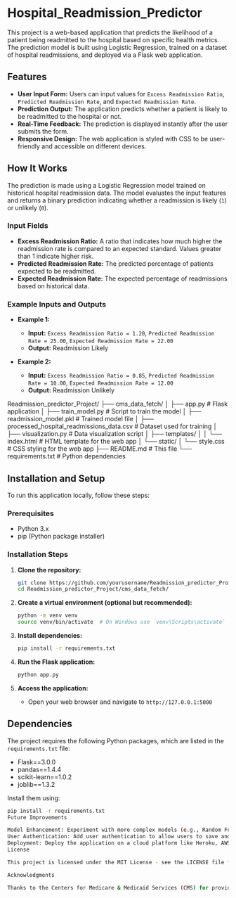 # Hospital_Readmission_Predictor
This project is a web-based application that predicts the likelihood of a patient being readmitted to the hospital based on specific health metrics. The prediction model is built using Logistic Regression, trained on a dataset of hospital readmissions, and deployed via a Flask web application.

## Features

- **User Input Form:** Users can input values for `Excess Readmission Ratio`, `Predicted Readmission Rate`, and `Expected Readmission Rate`.
- **Prediction Output:** The application predicts whether a patient is likely to be readmitted to the hospital or not.
- **Real-Time Feedback:** The prediction is displayed instantly after the user submits the form.
- **Responsive Design:** The web application is styled with CSS to be user-friendly and accessible on different devices.

## How It Works

The prediction is made using a Logistic Regression model trained on historical hospital readmission data. The model evaluates the input features and returns a binary prediction indicating whether a readmission is likely (`1`) or unlikely (`0`).

### Input Fields

- **Excess Readmission Ratio:** A ratio that indicates how much higher the readmission rate is compared to an expected standard. Values greater than 1 indicate higher risk.
- **Predicted Readmission Rate:** The predicted percentage of patients expected to be readmitted.
- **Expected Readmission Rate:** The expected percentage of readmissions based on historical data.

### Example Inputs and Outputs

- **Example 1:**
  - **Input:** `Excess Readmission Ratio = 1.20`, `Predicted Readmission Rate = 25.00`, `Expected Readmission Rate = 22.00`
  - **Output:** Readmission Likely
  
- **Example 2:**
  - **Input:** `Excess Readmission Ratio = 0.85`, `Predicted Readmission Rate = 10.00`, `Expected Readmission Rate = 12.00`
  - **Output:** Readmission Unlikely
 
    
Readmission_predictor_Project/
├── cms_data_fetch/
│   ├── app.py                         # Flask application
│   ├── train_model.py                 # Script to train the model
│   ├── readmission_model.pkl          # Trained model file
│   ├── processed_hospital_readmissions_data.csv  # Dataset used for training
│   ├── visualization.py               # Data visualization script
│   ├── templates/
│   │   └── index.html                 # HTML template for the web app
│   └── static/
│       └── style.css                  # CSS styling for the web app
├── README.md                          # This file
└── requirements.txt                   # Python dependencies

## Installation and Setup

To run this application locally, follow these steps:

### Prerequisites

- Python 3.x
- pip (Python package installer)

### Installation Steps

1. **Clone the repository:**
    ```bash
    git clone https://github.com/yourusername/Readmission_predictor_Project.git
    cd Readmission_predictor_Project/cms_data_fetch/
    ```

2. **Create a virtual environment (optional but recommended):**
    ```bash
    python -m venv venv
    source venv/bin/activate  # On Windows use `venv\Scripts\activate`
    ```

3. **Install dependencies:**
    ```bash
    pip install -r requirements.txt
    ```

4. **Run the Flask application:**
    ```bash
    python app.py
    ```

5. **Access the application:**
    - Open your web browser and navigate to `http://127.0.0.1:5000`

## Dependencies

The project requires the following Python packages, which are listed in the `requirements.txt` file:

- Flask==3.0.0
- pandas==1.4.4
- scikit-learn==1.0.2
- joblib==1.3.2

Install them using:
```bash
pip install -r requirements.txt
Future Improvements

Model Enhancement: Experiment with more complex models (e.g., Random Forest, XGBoost) to improve prediction accuracy.
User Authentication: Add user authentication to allow users to save and view past predictions.
Deployment: Deploy the application on a cloud platform like Heroku, AWS, or Azure for public access.
License

This project is licensed under the MIT License - see the LICENSE file for details.

Acknowledgments

Thanks to the Centers for Medicare & Medicaid Services (CMS) for providing the dataset used in this project.


